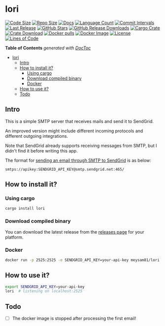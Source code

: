 # lori

[![Code Size](https://img.shields.io/github/languages/code-size/meysam81/lori)](https://github.com/meysam81/lori)
[![Repo Size](https://img.shields.io/github/repo-size/meysam81/lori)](https://github.com/meysam81/lori)
[![Docs](https://img.shields.io/badge/docs-rs/lori?logo=docs.rs&label=docs.rs)](https://crates.io/crates/lori)
[![Language Count](https://img.shields.io/github/languages/count/meysam81/lori)](https://github.com/meysam81/lori)
[![Commit Intervals](https://img.shields.io/github/commit-activity/m/meysam81/lori)](https://github.com/meysam81/lori/commits)
[![Last Release](https://img.shields.io/github/release-date/meysam81/lori?label=last%20release)](https://github.com/meysam81/lori/releases)
[![GitHub Stars](https://img.shields.io/github/stars/meysam81/lori?label=GitHub%20stars)](https://github.com/meysam81/lori/stargazers)
[![GitHub Release Downloads](https://img.shields.io/github/downloads/meysam81/lori/total?label=GitHub%20Release%20Downloads)](https://github.com/meysam81/lori/releases)
[![Cargo Crate](https://img.shields.io/crates/v/lori)](https://crates.io/crates/lori)
[![Crate Download](https://img.shields.io/crates/d/lori?label=crate%20download)](https://crates.io/crates/lori)
[![Docker pulls](https://img.shields.io/docker/pulls/meysam81/lori?label=Docker%20pulls)](https://hub.docker.com/r/meysam81/lori)
[![Docker Image](https://img.shields.io/docker/image-size/meysam81/lori?label=Docker%20image)](https://hub.docker.com/r/meysam81/lori)
[![License](https://img.shields.io/github/license/meysam81/lori)](https://github.com/meysam81/lori)
[![Lines of Code](https://img.shields.io/tokei/lines/github/meysam81/lori?label=lines%20of%20code)](https://github.com/meysam81/lori)

<!-- START doctoc generated TOC please keep comment here to allow auto update -->
<!-- DON'T EDIT THIS SECTION, INSTEAD RE-RUN doctoc TO UPDATE -->
**Table of Contents**  *generated with [DocToc](https://github.com/thlorenz/doctoc)*

- [lori](#lori)
  - [Intro](#intro)
  - [How to install it?](#how-to-install-it)
    - [Using cargo](#using-cargo)
    - [Download compiled binary](#download-compiled-binary)
    - [Docker](#docker)
  - [How to use it?](#how-to-use-it)
  - [Todo](#todo)

<!-- END doctoc generated TOC please keep comment here to allow auto update -->

## Intro

This is a simple SMTP server that receives mails and send it to SendGrid.

An improved version might include different incoming protocols and different
outgoing integrations.

Note that SendGrid already supports receiving messages from SMTP, but I didn't
find it before writing this app.

The format for [sending an email through SMTP to SendGrid][sendgrid-smtp] is as below:

```plaintext
smtps://apikey:SENDGRID_API_KEY@smtp.sendgrid.net:465/
```

## How to install it?

### Using cargo

```bash
cargo install lori
```

### Download compiled binary

You can download the latest release from the [releases page][release] for your
platform.

### Docker

```bash
docker run -p 2525:2525 -e SENDGRID_API_KEY=your-api-key meysam81/lori
```

## How to use it?

```bash
export SENDGRID_API_KEY=your-api-key
lori  # listening on localhost:2525
```

[sendgrid-smtp]: https://docs.sendgrid.com/for-developers/sending-email/getting-started-smtp
[release]: https://github.com/meysam81/lori/releases/latest

## Todo

- [ ] The docker image is stopped after processing the first email!
